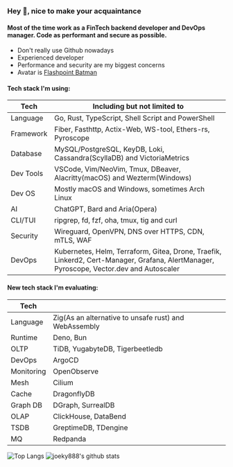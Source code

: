 ### Hey 👋, nice to make your acquaintance

#### Most of the time work as a FinTech backend developer and DevOps manager. Code as performant and secure as possible.

* Don't really use Github nowadays
* Experienced developer
* Performance and security are my biggest concerns
* Avatar is [Flashpoint Batman](https://vsbattles.fandom.com/wiki/Batman_(Thomas_Wayne))

#### Tech stack I'm using:

| Tech      | Including but not limited to                                                                                                            |
| --------- | --------------------------------------------------------------------------------------------------------------------------------------- |
| Language  | Go, Rust, TypeScript, Shell Script and PowerShell                                                                                       |
| Framework | Fiber, Fasthttp, Actix-Web, WS-tool, Ethers-rs, Pyroscope                                                                               |
| Database  | MySQL/PostgreSQL, KeyDB, Loki, Cassandra(ScyllaDB) and VictoriaMetrics                                                                  |
| Dev Tools | VSCode, Vim/NeoVim, Tmux, DBeaver, Alacritty(macOS) and Wezterm(Windows)                                                                |
| Dev OS    | Mostly macOS and Windows, sometimes Arch Linux                                                                                          |
| AI        | ChatGPT, Bard and Aria(Opera)                                                                                                           |
| CLI/TUI   | ripgrep, fd, fzf, oha, tmux, tig and curl                                                                                               |
| Security  | Wireguard, OpenVPN, DNS over HTTPS, CDN, mTLS, WAF                                                                                      |
| DevOps    | Kubernetes, Helm, Terraform, Gitea, Drone, Traefik, Linkerd2, Cert-Manager, Grafana, AlertManager, Pyroscope, Vector.dev and Autoscaler |

#### New tech stack I'm evaluating:

| Tech       |                                                       |
| ---------- | ----------------------------------------------------- |
| Language   | Zig(As an alternative to unsafe rust) and WebAssembly |
| Runtime    | Deno, Bun                                             |
| OLTP       | TiDB, YugabyteDB, Tigerbeetledb                       |
| DevOps     | ArgoCD                                                |
| Monitoring | OpenObserve                                           |
| Mesh       | Cilium                                                |
| Cache      | DragonflyDB                                           |
| Graph DB   | DGraph, SurrealDB                                     |
| OLAP       | ClickHouse, DataBend                                  |
| TSDB       | GreptimeDB, TDengine                                  |
| MQ         | Redpanda                                              |

![Top Langs](https://github-readme-stats.vercel.app/api/top-langs/?username=joeky888&hide=html&theme=dark)
![joeky888's github stats](https://github-readme-stats.vercel.app/api?username=joeky888&show_icons=true&count_private=true&line_height=40&theme=synthwave)

